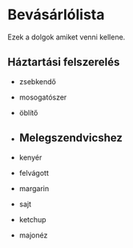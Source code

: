 # Bevásárlólista
Ezek a dolgok amiket venni kellene.

## Háztartási felszerelés
- zsebkendő
- mosogatószer
- öblítő

- ## Melegszendvicshez
- kenyér
- felvágott
- margarin
- sajt
- ketchup
- majonéz
